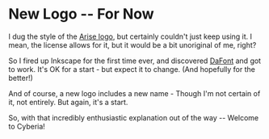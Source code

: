 <!-- BEGIN ARISE ------------------------------
Title:: "New Logo!"

Author:: "Ben Robeson"
Description:: "We have a new logo - such as it is. My first use of Inkscape."
Language:: "en"
Thumbnail:: "/config/images/cyberia_logo.webp"
Published Date:: "2025-01-20"
Modified Date:: "2025-01-20"

content_header:: "true"
rss_hide:: "false"
comments:: "true"
---- END ARISE \\ DO NOT MODIFY THIS LINE ---->

# New Logo -- For Now

I dug the style of the <a href="arise_logo.png" target="_blank">Arise logo</a>, but certainly couldn't just keep using it. I mean, the license allows for it, but it would be a bit unoriginal of me, right? 

So I fired up Inkscape for the first time ever, and discovered <a href="https://www.dafont.com/" target="_blank">DaFont</a> and got to work. It's OK for a start - but expect it to change. (And hopefully for the better!)

And of course, a new logo includes a new name - Though I'm not certain of it, not entirely. But again, it's a start. 

So, with that incredibly enthusiastic explanation out of the way -- Welcome to Cyberia!